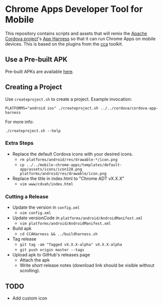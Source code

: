 # Chrome Apps Developer Tool for Mobile

This repository contains scripts and assets that will remix the
[Apache Cordova project](https://cordova.apache.org)'s
[App Harness](https://git-wip-us.apache.org/repos/asf/cordova-app-harness.git)
so that it can run Chrome Apps on mobile devices. This is based on the plugins
from the [cca](https://github.com/MobileChomeApps/mobile-chrome-apps) toolkit.

## Use a Pre-built APK
Pre-built APKs are available [here](https://github.com/MobileChromeApps/harness/releases).

## Creating a Project
Use `createproject.sh` to create a project. Example invocation:

    PLATFORMS="android ios" ./createproject.sh ../../cordova/cordova-app-harness

For more info:

    ./createproject.sh --help

### Extra Steps

- Replace the default Cordova icons with your desired icons.
  - `rm platforms/android/res/drawable-*/icon.png`
  - `cp ../../mobile-chrome-apps/templates/default-app/assets/icons/icon128.png platforms/android/res/drawable/icon.png`
- Replace the title in index.html to "Chrome ADT vX.X.X"
  - `vim www/cdvah/index.html`

### Cutting a Release

- Update the version in `config.xml`
  - `vim config.xml`
- Update versionCode in `platforms/android/AndroidManifest.xml`
  - `vim platforms/android/AndroidManifest.xml`
- Build apk
  - `cd CCAHarness && ../buildharness.sh`
- Tag release
  - `git tag -am "Tagged vX.X.X-alpha" vX.X.X-alpha`
  - `git push origin master --tags`
- Upload apk to GitHub's releases page
  - Attach the apk
  - Write *short* release notes (download link should be visible without scrolling).

## TODO

- Add custom icon
